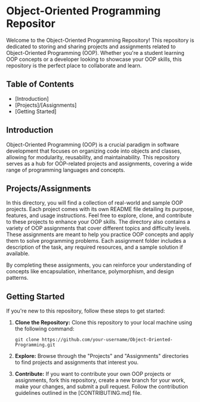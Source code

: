 # Object-Oriented Programming Repositor

Welcome to the Object-Oriented Programming Repository! This repository is dedicated to storing and sharing projects and assignments related to Object-Oriented Programming (OOP). Whether you're a student learning OOP concepts or a developer looking to showcase your OOP skills, this repository is the perfect place to collaborate and learn.

## Table of Contents

- [Introduction]
- [Projects]/[Assignments]
- [Getting Started]

## Introduction

Object-Oriented Programming (OOP) is a crucial paradigm in software development that focuses on organizing code into objects and classes, allowing for modularity, reusability, and maintainability. This repository serves as a hub for OOP-related projects and assignments, covering a wide range of programming languages and concepts.

## Projects/Assignments

In this directory, you will find a collection of real-world and sample OOP projects. Each project comes with its own README file detailing its purpose, features, and usage instructions. Feel free to explore, clone, and contribute to these projects to enhance your OOP skills.
The directory also contains a variety of OOP assignments that cover different topics and difficulty levels. These assignments are meant to help you practice OOP concepts and apply them to solve programming problems. Each assignment folder includes a description of the task, any required resources, and a sample solution if available.

By completing these assignments, you can reinforce your understanding of concepts like encapsulation, inheritance, polymorphism, and design patterns.

## Getting Started

If you're new to this repository, follow these steps to get started:

1. **Clone the Repository:** Clone this repository to your local machine using the following command:
   ```
   git clone https://github.com/your-username/Object-Oriented-Programming.git
   ```

2. **Explore:** Browse through the "Projects" and "Assignments" directories to find projects and assignments that interest you.

3. **Contribute:** If you want to contribute your own OOP projects or assignments, fork this repository, create a new branch for your work, make your changes, and submit a pull request. Follow the contribution guidelines outlined in the [CONTRIBUTING.md] file.

